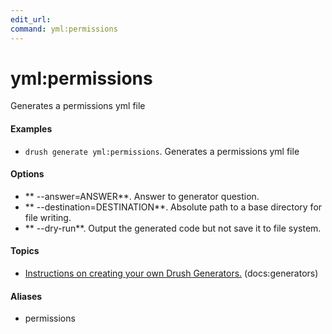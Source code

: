 ```yaml
---
edit_url: 
command: yml:permissions
---
```

# yml:permissions

Generates a permissions yml file

#### Examples

- <code>drush generate yml:permissions</code>. Generates a permissions yml file

#### Options

- ** --answer=ANSWER**. Answer to generator question.
- ** --destination=DESTINATION**. Absolute path to a base directory for file writing.
- ** --dry-run**. Output the generated code but not save it to file system.

#### Topics

- [Instructions on creating your own Drush Generators.](../../vendor/drush/drush/docs/generators.md) (docs:generators)

#### Aliases

- permissions

